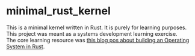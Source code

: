 # minimal_rust_kernel
This is a minimal kernel written in Rust. It is purely for learning purposes.\
This project was meant as a systems development learning exercise.\
The core learning resource was [this blog pos about building an Operating System in Rust](https://os.phil-opp.com/).
